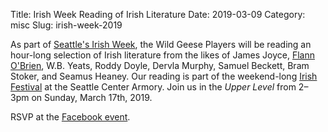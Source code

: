 Title: Irish Week Reading of Irish Literature
Date: 2019-03-09
Category: misc
Slug: irish-week-2019

As part of [Seattle's Irish Week](http://irishclub.org/irish-week/),
the Wild Geese Players will be reading an hour-long selection of Irish literature
from the likes of
James Joyce, 
[Flann O'Brien](https://www.irishtimes.com/culture/books/kevin-barry-the-belligerence-and-brilliance-of-flann-o-brien-1.3811037),
W.B. Yeats,
Roddy Doyle,
Dervla Murphy,
Samuel Beckett,
Bram Stoker,
and Seamus Heaney.
Our reading is part of the weekend-long
[Irish Festival](http://irishclub.org/irish-festival-seattle/)
at the Seattle Center Armory.
Join us in the *Upper Level* from 2–3pm on Sunday, March 17th, 2019.

RSVP at the [Facebook event](https://www.facebook.com/events/253324672239194/).
